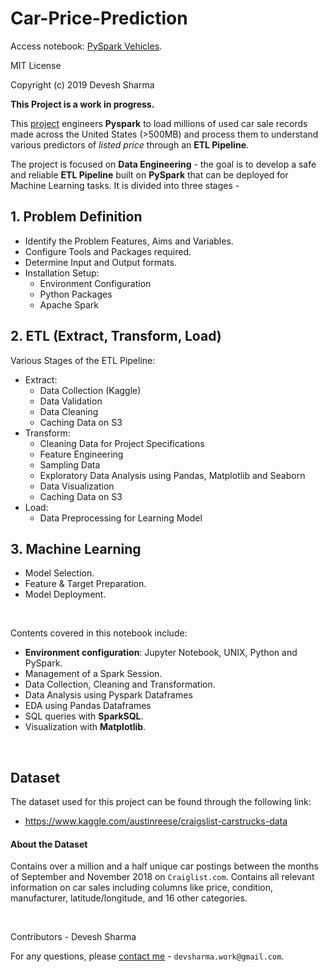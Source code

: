 # Car-Price-Prediction

Access notebook: [PySpark Vehicles](https://github.com/devsharma96/Car-Price-Prediction/tree/master/ETL/PySpark%20Vehicles.ipynb).


MIT License

Copyright (c) 2019 Devesh Sharma

**This Project is a work in progress.**

This [project](https://github.com/devsharma96/Car-Price-Prediction/tree/master/ETL/PySpark%20Vehicles.ipynb) engineers **Pyspark** to load millions of used car sale records made across the United States (>500MB) and process them to understand various predictors of *listed price* through an **ETL Pipeline**.


The project is focused on **Data Engineering** - the goal is to develop a safe and reliable **ETL Pipeline** built on **PySpark** that can be deployed for Machine Learning tasks. It is divided into three stages -

## 1. Problem Definition

* Identify the Problem Features, Aims and Variables.
* Configure Tools and Packages required.
* Determine Input and Output formats.
* Installation Setup:
    *   Environment Configuration
    *   Python Packages
    *   Apache Spark


## 2. ETL (Extract, Transform, Load)

Various Stages of the ETL Pipeline:

* Extract:
    * Data Collection (Kaggle)
    * Data Validation
    * Data Cleaning
    * Caching Data on S3
* Transform:
    * Cleaning Data for Project Specifications
    * Feature Engineering
    * Sampling Data
    * Exploratory Data Analysis using Pandas, Matplotlib and Seaborn
    * Data Visualization
    * Caching Data on S3
* Load:
    * Data Preprocessing for Learning Model


## 3.  Machine Learning

* Model Selection.
* Feature & Target Preparation.
* Model Deployment.


<br>

Contents covered in this notebook include:
* **Environment configuration**: Jupyter Notebook, UNIX, Python and PySpark.
* Management of a Spark Session.
* Data Collection, Cleaning and Transformation.
* Data Analysis using Pyspark Dataframes
* EDA using Pandas Dataframes
* SQL queries with **SparkSQL**.
* Visualization with **Matplotlib**.



<br>

## Dataset

The dataset used for this project can be found through the following link:
- https://www.kaggle.com/austinreese/craigslist-carstrucks-data


#### About the Dataset

Contains over a million and a half unique car postings between the months of September and November 2018 on `Craiglist.com`.
Contains all relevant information on car sales including columns like price, condition, manufacturer, latitude/longitude, and 16 other categories.

<br>

Contributors - Devesh Sharma

For any questions, please [contact me](devsharma.work@gmail.com) - `devsharma.work@gmail.com`.
